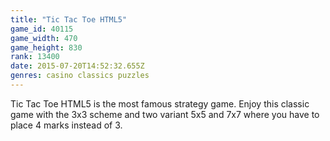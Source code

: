 ```yaml
---
title: "Tic Tac Toe HTML5"
game_id: 40115
game_width: 470
game_height: 830
rank: 13400
date: 2015-07-20T14:52:32.655Z
genres: casino classics puzzles
---
```

Tic Tac Toe HTML5 is the most famous strategy game. Enjoy this classic game with the 3x3 scheme and two variant 5x5 and 7x7 where you have to place 4 marks instead of 3.